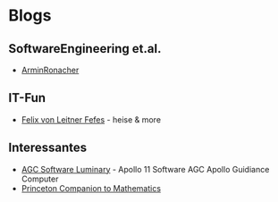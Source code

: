 # Blogs

## SoftwareEngineering et.al.
- [ArminRonacher](https://lucumr.pocoo.org/)

## IT-Fun

- [Felix von Leitner Fefes](https://blog.fefe.de/) - heise & more

## Interessantes

- [AGC Software Luminary](https://github.com/chrislgarry/Apollo-11) - Apollo 11 Software AGC Apollo Guidiance Computer
- [Princeton Companion to Mathematics](https://en.wikipedia.org/wiki/The_Princeton_Companion_to_Mathematics)

